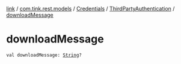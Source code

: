 [link](../../../index.md) / [com.tink.rest.models](../../index.md) / [Credentials](../index.md) / [ThirdPartyAuthentication](index.md) / [downloadMessage](./download-message.md)

# downloadMessage

`val downloadMessage: `[`String`](https://kotlinlang.org/api/latest/jvm/stdlib/kotlin/-string/index.html)`?`